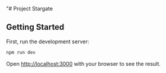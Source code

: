 "# Project Stargate

## Getting Started

First, run the development server:

```bash
npm run dev
```

Open [http://localhost:3000](http://localhost:3000) with your browser to see the result.
